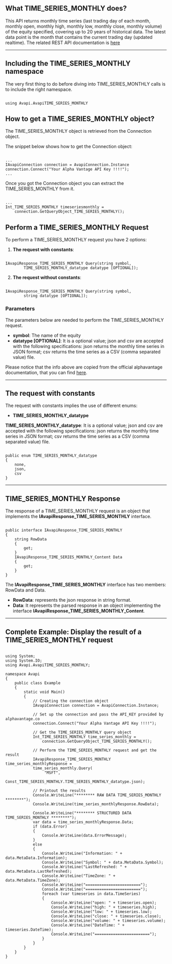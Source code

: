 ## What TIME_SERIES_MONTHLY does?
This API returns monthly time series (last trading day of each month, monthly open, monthly high, monthly low, monthly close, monthly volume) of the equity specified, covering up to 20 years of historical data. The latest data point is the month that contains the current trading day (updated realtime). The related REST API documentation is [here](https://www.alphavantage.co/documentation/#monthly)  

***
## Including the TIME_SERIES_MONTHLY namespace
The very first thing to do before diving into TIME_SERIES_MONTHLY calls is to include the right namespace.  

```

using Avapi.AvapiTIME_SERIES_MONTHLY

```

## How to get a TIME_SERIES_MONTHLY object?
The TIME_SERIES_MONTHLY object is retrieved from the Connection object.  

The snippet below shows how to get the Connection object:
```

...
IAvapiConnection connection = AvapiConnection.Instance
connection.Connect("Your Alpha Vantage API Key !!!!");
...

```
Once you got the Connection object you can extract the TIME_SERIES_MONTHLY from it.
```

...
Int_TIME_SERIES_MONTHLY timeseriesmonthly = 
	connection.GetQueryObject_TIME_SERIES_MONTHLY();

```

## Perform a TIME_SERIES_MONTHLY Request
To perform a TIME_SERIES_MONTHLY request you have 2 options:
1. **The request with constants**:

```

IAvapiResponse_TIME_SERIES_MONTHLY Query(string symbol,
		TIME_SERIES_MONTHLY_datatype datatype [OPTIONAL]);

```  

2. **The request without constants**:

```

IAvapiResponse_TIME_SERIES_MONTHLY Query(string symbol,
		string datatype [OPTIONAL]);

```  

### Parameters
The parameters below are needed to perform the TIME_SERIES_MONTHLY request.  
* **symbol**: The name of the equity
* **datatype [OPTIONAL]**: It is a optional value; json and csv are accepted with the following specifications: json returns the monthly time series in JSON format; csv returns the time series as a CSV (comma separated value) file.

Please notice that the info above are copied from the official alphavantage documentation, that you can find [here](https://www.alphavantage.co/documentation/).  

***
## The request with constants
The request with constants implies the use of different enums:
* **TIME_SERIES_MONTHLY_datatype**

**TIME_SERIES_MONTHLY_datatype**: It is a optional value; json and csv are accepted with the following specifications: json returns the monthly time series in JSON format; csv returns the time series as a CSV (comma separated value) file.
```  

public enum TIME_SERIES_MONTHLY_datatype
{
	none,
	json,
	csv
}

```  
  

***
## TIME_SERIES_MONTHLY Response
The response of a TIME_SERIES_MONTHLY request is an object that implements the **IAvapiResponse_TIME_SERIES_MONTHLY** interface.
```

public interface IAvapiResponse_TIME_SERIES_MONTHLY
{
    string RowData
    {
        get;
    }
    IAvapiResponse_TIME_SERIES_MONTHLY_Content Data
    {
        get;
    }
}

```
The **IAvapiResponse_TIME_SERIES_MONTHLY** interface has two members: RowData and Data.
* **RowData**: represents the json response in string format.
* **Data**: It represents the parsed response in an object implementing the interface **IAvapiResponse_TIME_SERIES_MONTHLY_Content**.
  

***
## Complete Example: Display the result of a TIME_SERIES_MONTHLY request
```

using System;
using System.IO;
using Avapi.AvapiTIME_SERIES_MONTHLY;

namespace Avapi
{
    public class Example
    {
        static void Main()
        {
            // Creating the connection object
            IAvapiConnection connection = AvapiConnection.Instance;

            // Set up the connection and pass the API_KEY provided by alphavantage.co
            connection.Connect("Your Alpha Vantage API Key !!!!");

            // Get the TIME_SERIES_MONTHLY query object
            Int_TIME_SERIES_MONTHLY time_series_monthly =
                connection.GetQueryObject_TIME_SERIES_MONTHLY();

            // Perform the TIME_SERIES_MONTHLY request and get the result
            IAvapiResponse_TIME_SERIES_MONTHLY time_series_monthlyResponse = 
            time_series_monthly.Query(
                 "MSFT",
                 Const_TIME_SERIES_MONTHLY.TIME_SERIES_MONTHLY_datatype.json);

            // Printout the results
            Console.WriteLine("******** RAW DATA TIME_SERIES_MONTHLY ********");
            Console.WriteLine(time_series_monthlyResponse.RowData);

            Console.WriteLine("******** STRUCTURED DATA TIME_SERIES_MONTHLY ********");
            var data = time_series_monthlyResponse.Data;
            if (data.Error)
            {
                Console.WriteLine(data.ErrorMessage);
            }
            else
            {
                Console.WriteLine("Information: " + data.MetaData.Information);
                Console.WriteLine("Symbol: " + data.MetaData.Symbol);
                Console.WriteLine("LastRefreshed: " + data.MetaData.LastRefreshed);
                Console.WriteLine("TimeZone: " + data.MetaData.TimeZone);
                Console.WriteLine("========================");
                Console.WriteLine("========================");
                foreach (var timeseries in data.TimeSeries)
                {
                    Console.WriteLine("open: " + timeseries.open);
                    Console.WriteLine("high: " + timeseries.high);
                    Console.WriteLine("low: " + timeseries.low);
                    Console.WriteLine("close: " + timeseries.close);
                    Console.WriteLine("volume: " + timeseries.volume);
                    Console.WriteLine("DateTime: " + timeseries.DateTime);
                    Console.WriteLine("========================");
                }
            }
        }
    }
}

```
